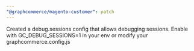 ```yaml
---
"@graphcommerce/magento-customer": patch
---
```


Created a debug.sessions config that allows debugging sessions. Enable with GC_DEBUG_SESSIONS=1 in your env or modify your graphcommerce.config.js
